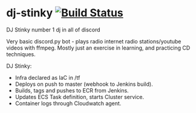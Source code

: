 # dj-stinky     [![Build Status](http://ec2-3-8-139-22.eu-west-2.compute.amazonaws.com/buildStatus/icon?job=DJ+Stinky)](http://ec2-3-8-139-22.eu-west-2.compute.amazonaws.com/job/DJ%20Stinky/)
DJ Stinky number 1 dj in all of discord

Very basic discord.py bot - plays radio internet radio stations/youtube videos with ffmpeg.
Mostly just an exercise in learning, and practicing CD techniques.

DJ Stinky:
- Infra declared as IaC in /tf
- Deploys on push to master (webhook to Jenkins build).
- Builds, tags and pushes to ECR from Jenkins.
- Updates ECS Task definition, starts Cluster service.
- Container logs through Cloudwatch agent.


